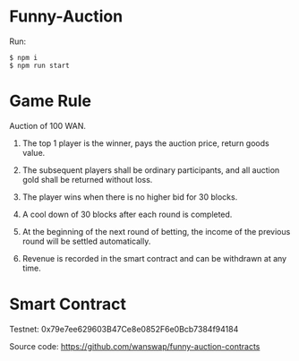 # Funny-Auction

Run:
```
$ npm i
$ npm run start

```

# Game Rule

Auction of 100 WAN.

1) The top 1 player is the winner, pays the auction price, return goods value.

2) The subsequent players shall be ordinary participants, and all auction gold shall be returned without loss.

3) The player wins when there is no higher bid for 30 blocks.

4) A cool down of 30 blocks after each round is completed.

5) At the beginning of the next round of betting, the income of the previous round will be settled automatically.

6) Revenue is recorded in the smart contract and can be withdrawn at any time.

# Smart Contract

Testnet: 0x79e7ee629603B47Ce8e0852F6e0Bcb7384f94184

Source code: https://github.com/wanswap/funny-auction-contracts

